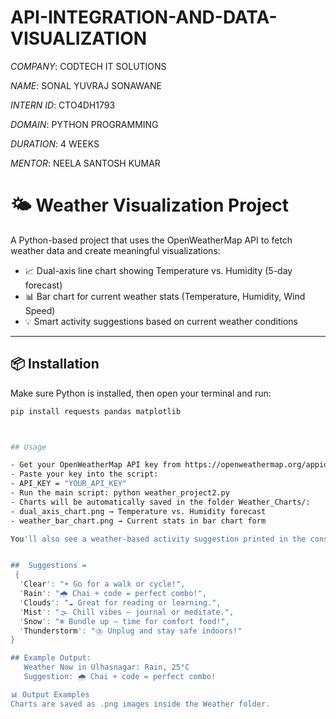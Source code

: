 # API-INTEGRATION-AND-DATA-VISUALIZATION

*COMPANY*: CODTECH IT SOLUTIONS

*NAME*: SONAL YUVRAJ SONAWANE

*INTERN ID*: CTO4DH1793

*DOMAIN*: PYTHON PROGRAMMING

*DURATION*: 4 WEEKS

*MENTOR*: NEELA SANTOSH KUMAR

# 🌤️ Weather Visualization Project

A Python-based project that uses the OpenWeatherMap API to fetch weather data and create meaningful visualizations:
- 📈 Dual-axis line chart showing Temperature vs. Humidity (5-day forecast)
- 📊 Bar chart for current weather stats (Temperature, Humidity, Wind Speed)
- 💡 Smart activity suggestions based on current weather conditions

---

## 📦 Installation

Make sure Python is installed, then open your terminal and run:

```bash
pip install requests pandas matplotlib



## Usage

- Get your OpenWeatherMap API key from https://openweathermap.org/appid
- Paste your key into the script:
- API_KEY = "YOUR_API_KEY"
- Run the main script: python weather_project2.py
- Charts will be automatically saved in the folder Weather_Charts/:
- dual_axis_chart.png → Temperature vs. Humidity forecast
- weather_bar_chart.png → Current stats in bar chart form

You'll also see a weather-based activity suggestion printed in the console 🌈


##  Suggestions =
 {
  'Clear': "☀️ Go for a walk or cycle!",
  'Rain': "🌧️ Chai + code = perfect combo!",
  'Clouds': "☁️ Great for reading or learning.",
  'Mist': "🌫️ Chill vibes — journal or meditate.",
  'Snow': "❄️ Bundle up — time for comfort food!",
  'Thunderstorm': "⛈️ Unplug and stay safe indoors!"
}

## Example Output:
   Weather Now in Ulhasnagar: Rain, 25°C
   Suggestion: 🌧️ Chai + code = perfect combo!

📊 Output Examples
Charts are saved as .png images inside the Weather folder.
 
